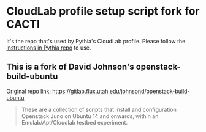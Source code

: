 # CloudLab profile setup script fork for CACTI

It's the repo that's used by Pythia's CloudLab profile.
Please follow the [instructions in Pythia repo](https://github.com/docc-lab/pythia) to use.

## This is a fork of David Johnson's openstack-build-ubuntu

Original repo link: https://gitlab.flux.utah.edu/johnsond/openstack-build-ubuntu
> These are a collection of scripts that install and configuration Openstack Juno on Ubuntu 14 and onwards, within an Emulab/Apt/Cloudlab testbed experiment.

